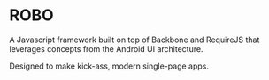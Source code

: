 ROBO
====

A Javascript framework built on top of Backbone and RequireJS that leverages concepts from the Android UI architecture.

Designed to make kick-ass, modern single-page apps.

